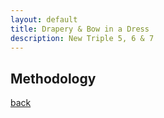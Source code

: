 ```yaml
---
layout: default
title: Drapery & Bow in a Dress
description: New Triple 5, 6 & 7
---
```


## Methodology



[back](./)
